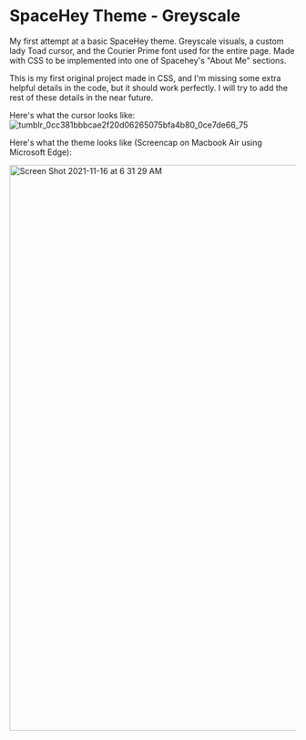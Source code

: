 # SpaceHey Theme - Greyscale
My first attempt at a basic SpaceHey theme. Greyscale visuals, a custom lady Toad cursor, and the Courier Prime font used for the entire page. Made with CSS to be implemented into one of Spacehey's "About Me" sections.

This is my first original project made in CSS, and I'm missing some extra helpful details in the code, but it should work perfectly. I will try to add the rest of these details in the near future.

Here's what the cursor looks like: 
![tumblr_0cc381bbbcae2f20d06265075bfa4b80_0ce7de66_75](https://user-images.githubusercontent.com/94448101/142335079-6bb895a5-34e2-4516-b5e9-45e3ffe412d3.png)


Here's what the theme looks like (Screencap on Macbook Air using Microsoft Edge):


<img width="993" alt="Screen Shot 2021-11-16 at 6 31 29 AM" src="https://user-images.githubusercontent.com/94448101/141978060-345007ef-06cf-4f15-92b7-2eca976793ef.png">



